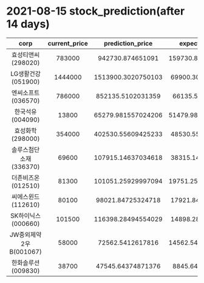 # 2021-08-15 stock_prediction(after 14 days)

|   corp   |   current_price   |   prediction_price   |   expected_profit   |
|:--------:|:-----------------:|:--------------------:|:-------------------:|
|효성티앤씨(298020)|783000|942730.874651091|159730.87465109106|
|LG생활건강(051900)|1444000|1513900.3020750103|69900.30207501026|
|엔씨소프트(036570)|786000|852135.5102031359|66135.5102031359|
|한국석유(004090)|13800|65279.981557024206|51479.981557024206|
|효성화학(298000)|354000|402530.55609425233|48530.55609425233|
|솔루스첨단소재(336370)|69600|107915.14637034618|38315.14637034618|
|더존비즈온(012510)|81300|101051.25929997094|19751.259299970945|
|씨에스윈드(112610)|80100|98021.84725324718|17921.84725324718|
|SK하이닉스(000660)|101500|116398.28494554029|14898.28494554029|
|JW중외제약2우B(001067)|58000|72562.5412617816|14562.541261781604|
|한화솔루션(009830)|38700|47545.64374871376|8845.64374871376|
